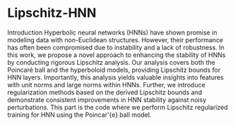 # Lipschitz-HNN
Introduction
Hyperbolic neural networks (HNNs) have shown promise in modeling data with non-Euclidean structures. However, their performance has often been compromised due to instability and a lack of robustness. In this work, we propose a novel approach to enhancing the stability of HNNs by conducting rigorous Lipschitz analysis. Our analysis covers both the Poincaré ball and the hyperboloid models, providing Lipschitz bounds for HNN layers. Importantly, this analysis yields valuable insights into features with unit norms and large norms within HNNs. Further, we introduce regularization methods based on the derived Lipschitz bounds and demonstrate consistent improvements in HNN stability against noisy perturbations. This part is the code where we perform Lipschitz regularized training for HNN using the Poincar\'{e} ball model.
